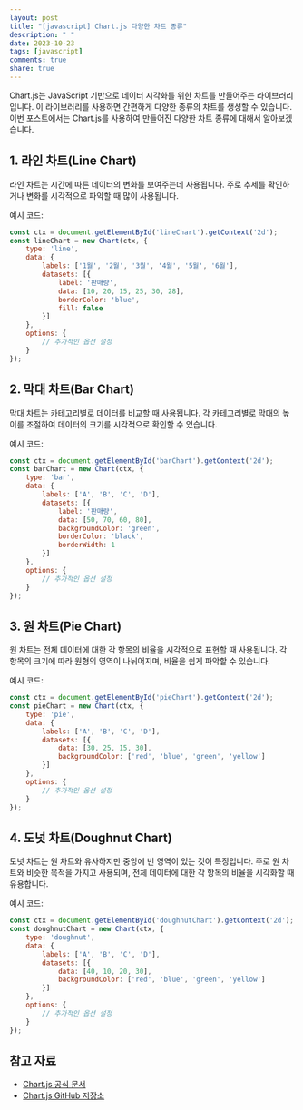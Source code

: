 ```yaml
---
layout: post
title: "[javascript] Chart.js 다양한 차트 종류"
description: " "
date: 2023-10-23
tags: [javascript]
comments: true
share: true
---
```


Chart.js는 JavaScript 기반으로 데이터 시각화를 위한 차트를 만들어주는 라이브러리입니다. 이 라이브러리를 사용하면 간편하게 다양한 종류의 차트를 생성할 수 있습니다. 이번 포스트에서는 Chart.js를 사용하여 만들어진 다양한 차트 종류에 대해서 알아보겠습니다. 

## 1. 라인 차트(Line Chart)

라인 차트는 시간에 따른 데이터의 변화를 보여주는데 사용됩니다. 주로 추세를 확인하거나 변화를 시각적으로 파악할 때 많이 사용됩니다. 

예시 코드:
```javascript
const ctx = document.getElementById('lineChart').getContext('2d');
const lineChart = new Chart(ctx, {
    type: 'line',
    data: {
        labels: ['1월', '2월', '3월', '4월', '5월', '6월'],
        datasets: [{
            label: '판매량',
            data: [10, 20, 15, 25, 30, 28],
            borderColor: 'blue',
            fill: false
        }]
    },
    options: {
        // 추가적인 옵션 설정
    }
});
```

## 2. 막대 차트(Bar Chart)

막대 차트는 카테고리별로 데이터를 비교할 때 사용됩니다. 각 카테고리별로 막대의 높이를 조절하여 데이터의 크기를 시각적으로 확인할 수 있습니다.

예시 코드:
```javascript
const ctx = document.getElementById('barChart').getContext('2d');
const barChart = new Chart(ctx, {
    type: 'bar',
    data: {
        labels: ['A', 'B', 'C', 'D'],
        datasets: [{
            label: '판매량',
            data: [50, 70, 60, 80],
            backgroundColor: 'green',
            borderColor: 'black',
            borderWidth: 1
        }]
    },
    options: {
        // 추가적인 옵션 설정
    }
});
```

## 3. 원 차트(Pie Chart)

원 차트는 전체 데이터에 대한 각 항목의 비율을 시각적으로 표현할 때 사용됩니다. 각 항목의 크기에 따라 원형의 영역이 나뉘어지며, 비율을 쉽게 파악할 수 있습니다.

예시 코드:
```javascript
const ctx = document.getElementById('pieChart').getContext('2d');
const pieChart = new Chart(ctx, {
    type: 'pie',
    data: {
        labels: ['A', 'B', 'C', 'D'],
        datasets: [{
            data: [30, 25, 15, 30],
            backgroundColor: ['red', 'blue', 'green', 'yellow']
        }]
    },
    options: {
        // 추가적인 옵션 설정
    }
});
```

## 4. 도넛 차트(Doughnut Chart)

도넛 차트는 원 차트와 유사하지만 중앙에 빈 영역이 있는 것이 특징입니다. 주로 원 차트와 비슷한 목적을 가지고 사용되며, 전체 데이터에 대한 각 항목의 비율을 시각화할 때 유용합니다.

예시 코드:
```javascript
const ctx = document.getElementById('doughnutChart').getContext('2d');
const doughnutChart = new Chart(ctx, {
    type: 'doughnut',
    data: {
        labels: ['A', 'B', 'C', 'D'],
        datasets: [{
            data: [40, 10, 20, 30],
            backgroundColor: ['red', 'blue', 'green', 'yellow']
        }]
    },
    options: {
        // 추가적인 옵션 설정
    }
});
```

## 참고 자료

- [Chart.js 공식 문서](https://www.chartjs.org/docs/latest/)
- [Chart.js GitHub 저장소](https://github.com/chartjs/Chart.js)